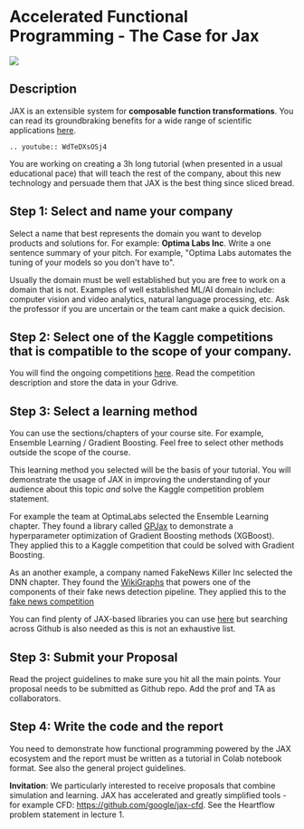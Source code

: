 # Accelerated Functional Programming - The Case for Jax

![](images/jax_logo_250px.png)

## Description

JAX is an extensible system for **composable function transformations**. You can read its groundbraking benefits for a wide range of scientific applications [here](https://github.com/google/jax).

```{eval-rst}
.. youtube:: WdTeDXsOSj4
```

You are working on creating a 3h long tutorial (when presented in a usual educational pace) that will teach the rest of the company, about this new technology and persuade them that JAX is the best thing since sliced bread. 

## Step 1: Select and name your company 

Select a name that best represents the domain you want to develop products and solutions for. For example: **Optima Labs Inc**. Write a one sentence summary of your pitch. For example, "Optima Labs automates the tuning of  your models  so you don't have to".  

Usually the domain must be well established but you are free to work  on a domain that is not. Examples of well established ML/AI domain include: computer vision and video analytics,  natural language processing, etc. Ask the professor if you are uncertain or the team cant make a quick decision. 

## Step 2: Select one of the Kaggle competitions that is compatible to the scope of your company.   

You will find the ongoing competitions [here](https://www.kaggle.com/competitions). Read the competition description and store the data in your Gdrive.  

## Step 3: Select a learning method 

You can use the sections/chapters of your course site. For example, Ensemble Learning / Gradient Boosting. Feel free to select other methods outside the scope of the course. 

This learning method you selected will be the basis of your tutorial. You will demonstrate the usage of JAX in improving the understanding of your audience about this topic *and* solve the Kaggle competition problem statement. 

For example the team at OptimaLabs selected the Ensemble Learning chapter. They found a library called [GPJax](https://github.com/thomaspinder/GPJax) to demonstrate a hyperparameter optimization of Gradient Boosting methods (XGBoost). They applied this to a Kaggle competition that could be solved with Gradient Boosting. 

As an another example,  a company named FakeNews Killer Inc selected the DNN chapter. They found the [WikiGraphs](https://github.com/deepmind/deepmind-research/tree/master/wikigraphs) that powers one of the components of their fake news detection pipeline. They applied this to the [fake news competition](https://www.kaggle.com/clmentbisaillon/fake-and-real-news-dataset)

You can find plenty of JAX-based libraries you can use [here](https://github.com/n2cholas/awesome-jax) but searching across Github is also needed as this is not an exhaustive list. 

## Step 3: Submit your Proposal

Read the project guidelines to make sure you hit all the main points. Your proposal needs to be submitted as Github repo. Add the prof and TA as collaborators. 

## Step 4: Write the code  and the report 

You need to demonstrate how functional programming powered by the JAX ecosystem and the report must be written as a tutorial in  Colab notebook format. See also the general project guidelines. 

**Invitation**: We particularly interested to receive proposals that combine simulation and learning. JAX has accelerated and greatly simplified tools - for example CFD: https://github.com/google/jax-cfd. See the Heartflow problem statement in lecture 1. 
